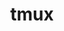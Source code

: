 ---
title: "tmux"
layout: cache
categories: [package, develop]
meta: {"versions": ["3.4"], "compilers": ["apple-clang@=15.0.0", "gcc@=10.2.1", "gcc@=7.5.0"], "oss": ["centos7", "ubuntu18.04", "ventura"], "platforms": ["darwin", "linux"], "targets": ["aarch64", "x86_64_v3"], "stacks": ["developer-tools", "developer-tools-darwin", "developer-tools-manylinux2014", "root"], "num_specs": 8, "num_specs_by_stack": {"root": 8, "developer-tools-darwin": 3, "developer-tools-manylinux2014": 3, "developer-tools": 2}}
spec_details: [{"hash": "6m6omg2r5wlyhdaforzkhqwlxpezjo53", "compiler": "apple-clang@=15.0.0", "versions": ["3.4"], "os": "ventura", "platform": "darwin", "target": "aarch64", "variants": ["build_system=autotools", "patches=c1b61a1", "~static", "~utf8proc"], "stacks": ["root", "developer-tools-darwin"], "size": "-", "tarball": "https://binaries.spack.io/develop/build_cache/darwin-ventura-aarch64/apple-clang-15.0.0/tmux-3.4/darwin-ventura-aarch64-apple-clang-15.0.0-tmux-3.4-6m6omg2r5wlyhdaforzkhqwlxpezjo53.spack"}, {"hash": "ekm5hs36omaa4mwwywmhglzvred7urra", "compiler": "apple-clang@=15.0.0", "versions": ["3.4"], "os": "ventura", "platform": "darwin", "target": "aarch64", "variants": ["build_system=autotools", "patches=c1b61a1", "~static", "~utf8proc"], "stacks": ["root", "developer-tools-darwin"], "size": "-", "tarball": "https://binaries.spack.io/develop/build_cache/darwin-ventura-aarch64/apple-clang-15.0.0/tmux-3.4/darwin-ventura-aarch64-apple-clang-15.0.0-tmux-3.4-ekm5hs36omaa4mwwywmhglzvred7urra.spack"}, {"hash": "u62z7famsxgh7apzq5n5dehw342svjvf", "compiler": "apple-clang@=15.0.0", "versions": ["3.4"], "os": "ventura", "platform": "darwin", "target": "aarch64", "variants": ["build_system=autotools", "patches=c1b61a1", "~static", "~utf8proc"], "stacks": ["root", "developer-tools-darwin"], "size": "-", "tarball": "https://binaries.spack.io/develop/build_cache/darwin-ventura-aarch64/apple-clang-15.0.0/tmux-3.4/darwin-ventura-aarch64-apple-clang-15.0.0-tmux-3.4-u62z7famsxgh7apzq5n5dehw342svjvf.spack"}, {"hash": "5r4knmqwalpttq3jkbbvoezldojz2f5n", "compiler": "gcc@=10.2.1", "versions": ["3.4"], "os": "centos7", "platform": "linux", "target": "x86_64_v3", "variants": ["build_system=autotools", "patches=c1b61a1", "~static", "~utf8proc"], "stacks": ["root", "developer-tools-manylinux2014"], "size": "-", "tarball": "https://binaries.spack.io/develop/build_cache/linux-centos7-x86_64_v3/gcc-10.2.1/tmux-3.4/linux-centos7-x86_64_v3-gcc-10.2.1-tmux-3.4-5r4knmqwalpttq3jkbbvoezldojz2f5n.spack"}, {"hash": "jj57b63hq4dghqu6g3d3343dgr42utpo", "compiler": "gcc@=10.2.1", "versions": ["3.4"], "os": "centos7", "platform": "linux", "target": "x86_64_v3", "variants": ["build_system=autotools", "patches=c1b61a1", "~static", "~utf8proc"], "stacks": ["root", "developer-tools-manylinux2014"], "size": "-", "tarball": "https://binaries.spack.io/develop/build_cache/linux-centos7-x86_64_v3/gcc-10.2.1/tmux-3.4/linux-centos7-x86_64_v3-gcc-10.2.1-tmux-3.4-jj57b63hq4dghqu6g3d3343dgr42utpo.spack"}, {"hash": "jjirgvw2nmruu5pp7tjvzn3wmbqjhe5z", "compiler": "gcc@=10.2.1", "versions": ["3.4"], "os": "centos7", "platform": "linux", "target": "x86_64_v3", "variants": ["build_system=autotools", "patches=c1b61a1", "~static", "~utf8proc"], "stacks": ["root", "developer-tools-manylinux2014"], "size": "-", "tarball": "https://binaries.spack.io/develop/build_cache/linux-centos7-x86_64_v3/gcc-10.2.1/tmux-3.4/linux-centos7-x86_64_v3-gcc-10.2.1-tmux-3.4-jjirgvw2nmruu5pp7tjvzn3wmbqjhe5z.spack"}, {"hash": "djamch4sq3swmxlmm5edpoedn2vn6ahc", "compiler": "gcc@=7.5.0", "versions": ["3.4"], "os": "ubuntu18.04", "platform": "linux", "target": "x86_64_v3", "variants": ["build_system=autotools", "~static", "~utf8proc"], "stacks": ["root", "developer-tools"], "size": "-", "tarball": "https://binaries.spack.io/develop/build_cache/linux-ubuntu18.04-x86_64_v3/gcc-7.5.0/tmux-3.4/linux-ubuntu18.04-x86_64_v3-gcc-7.5.0-tmux-3.4-djamch4sq3swmxlmm5edpoedn2vn6ahc.spack"}, {"hash": "ru3o3ewpdliv5cij25w73zo7zpiifoqv", "compiler": "gcc@=7.5.0", "versions": ["3.4"], "os": "ubuntu18.04", "platform": "linux", "target": "x86_64_v3", "variants": ["build_system=autotools", "~static", "~utf8proc"], "stacks": ["root", "developer-tools"], "size": "-", "tarball": "https://binaries.spack.io/develop/build_cache/linux-ubuntu18.04-x86_64_v3/gcc-7.5.0/tmux-3.4/linux-ubuntu18.04-x86_64_v3-gcc-7.5.0-tmux-3.4-ru3o3ewpdliv5cij25w73zo7zpiifoqv.spack"}]
---